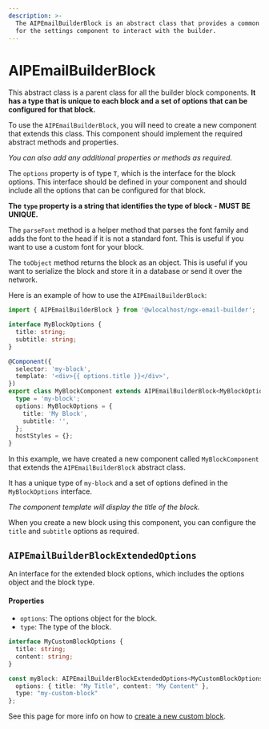 ```yaml
---
description: >-
  The AIPEmailBuilderBlock is an abstract class that provides a common interface
  for the settings component to interact with the builder.
---
```


# AIPEmailBuilderBlock

This abstract class is a parent class for all the builder block components. **It has a type that is unique to each block and a set of options that can be configured for that block.**

To use the `AIPEmailBuilderBlock`, you will need to create a new component that extends this class. This component should implement the required abstract methods and properties.&#x20;

_You can also add any additional properties or methods as required._

The `options` property is of type `T`, which is the interface for the block options. This interface should be defined in your component and should include all the options that can be configured for that block.&#x20;

**The `type` property is a string that identifies the type of block - MUST BE UNIQUE.**

The `parseFont` method is a helper method that parses the font family and adds the font to the head if it is not a standard font. This is useful if you want to use a custom font for your block.

The `toObject` method returns the block as an object. This is useful if you want to serialize the block and store it in a database or send it over the network.

Here is an example of how to use the `AIPEmailBuilderBlock`:

```typescript
import { AIPEmailBuilderBlock } from '@wlocalhost/ngx-email-builder';

interface MyBlockOptions {
  title: string;
  subtitle: string;
}

@Component({
  selector: 'my-block',
  template: '<div>{{ options.title }}</div>',
})
export class MyBlockComponent extends AIPEmailBuilderBlock<MyBlockOptions> {
  type = 'my-block';
  options: MyBlockOptions = {
    title: 'My Block',
    subtitle: '',
  };
  hostStyles = {};
}
```

In this example, we have created a new component called `MyBlockComponent` that extends the `AIPEmailBuilderBlock` abstract class.&#x20;

It has a unique type of `my-block` and a set of options defined in the `MyBlockOptions` interface.&#x20;

_The component template will display the title of the block._

When you create a new block using this component, you can configure the `title` and `subtitle` options as required.

## `AIPEmailBuilderBlockExtendedOptions`

An interface for the extended block options, which includes the options object and the block type.

#### Properties

* `options`: The options object for the block.
* `type`: The type of the block.

```typescript
interface MyCustomBlockOptions {
  title: string;
  content: string;
}

const myBlock: AIPEmailBuilderBlockExtendedOptions<MyCustomBlockOptions> = {
  options: { title: "My Title", content: "My Content" },
  type: "my-custom-block"
};
```

See this page for more info on how to [create a new custom block](custom-block.md).
